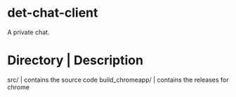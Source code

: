 det-chat-client
===============

A private chat.

Directory        | Description 
===================================================
src/             | contains the source code
build_chromeapp/ | contains the releases for chrome
